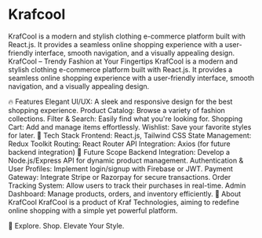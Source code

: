 # Krafcool
KrafCool is a modern and stylish clothing e-commerce platform built with React.js. It provides a seamless online shopping experience with a user-friendly interface, smooth navigation, and a visually appealing design.
KrafCool – Trendy Fashion at Your Fingertips
KrafCool is a modern and stylish clothing e-commerce platform built with React.js. It provides a seamless online shopping experience with a user-friendly interface, smooth navigation, and a visually appealing design.

🔥 Features
Elegant UI/UX: A sleek and responsive design for the best shopping experience.
Product Catalog: Browse a variety of fashion collections.
Filter & Search: Easily find what you're looking for.
Shopping Cart: Add and manage items effortlessly.
Wishlist: Save your favorite styles for later.
🚀 Tech Stack
Frontend: React.js, Tailwind CSS
State Management: Redux Toolkit
Routing: React Router
API Integration: Axios (for future backend integration)
🌟 Future Scope
Backend Integration: Develop a Node.js/Express API for dynamic product management.
Authentication & User Profiles: Implement login/signup with Firebase or JWT.
Payment Gateway: Integrate Stripe or Razorpay for secure transactions.
Order Tracking System: Allow users to track their purchases in real-time.
Admin Dashboard: Manage products, orders, and inventory efficiently.
📌 About KrafCool
KrafCool is a product of Kraf Technologies, aiming to redefine online shopping with a simple yet powerful platform.

👕 Explore. Shop. Elevate Your Style.

